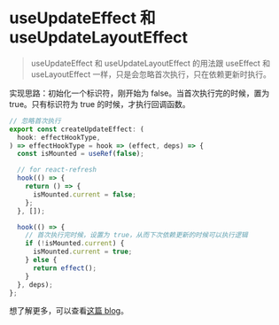 # useUpdateEffect 和 useUpdateLayoutEffect

> useUpdateEffect 和 useUpdateLayoutEffect 的用法跟 useEffect 和 useLayoutEffect 一样，只是会忽略首次执行，只在依赖更新时执行。

实现思路：初始化一个标识符，刚开始为 false。当首次执行完的时候，置为 true。只有标识符为 true 的时候，才执行回调函数。

```js
// 忽略首次执行
export const createUpdateEffect: (
  hook: effectHookType,
) => effectHookType = hook => (effect, deps) => {
  const isMounted = useRef(false);

  // for react-refresh
  hook(() => {
    return () => {
      isMounted.current = false;
    };
  }, []);

  hook(() => {
    // 首次执行完时候，设置为 true，从而下次依赖更新的时候可以执行逻辑
    if (!isMounted.current) {
      isMounted.current = true;
    } else {
      return effect();
    }
  }, deps);
};
```

想了解更多，可以查看[这篇 blog](/guide/blog/handle-time.md)。
